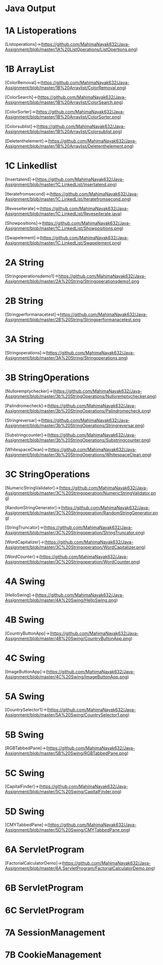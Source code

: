 # Java Output

# 1A Listoperations
[Listoperations]->(https://github.com/MahimaNayak632/Java-Assignment/blob/master/1A%20ListOperations/ListOpertions.png)

# 1B ArrayList
[ColorRemoval]->(https://github.com/MahimaNayak632/Java-Assignment/blob/master/1B%20Arraylist/ColorRemoval.png)

[ColorSearch]->(https://github.com/MahimaNayak632/Java-Assignment/blob/master/1B%20Arraylist/ColorSearch.png)

[ColorSorter]->(https://github.com/MahimaNayak632/Java-Assignment/blob/master/1B%20Arraylist/ColorSorter.png)

[Colorsublist]->(https://github.com/MahimaNayak632/Java-Assignment/blob/master/1B%20Arraylist/Colorsublist.png)

[Deletenthelement]->(https://github.com/MahimaNayak632/Java-Assignment/blob/master/1B%20Arraylist/Deletenthelement.png)

# 1C Linkedlist
[Insertatend]->(https://github.com/MahimaNayak632/Java-Assignment/blob/master/1C.LinkedList/Insertatend.png)

[Iteratefromsecond]->(https://github.com/MahimaNayak632/Java-Assignment/blob/master/1C.LinkedList/Iteratefromsecond.png)

[Reveseiterate]->(https://github.com/MahimaNayak632/Java-Assignment/blob/master/1C.LinkedList/Reveseiterate.java)

[Showpositions]->(https://github.com/MahimaNayak632/Java-Assignment/blob/master/1C.LinkedList/Showpositions.png)

[Swapelement]->(https://github.com/MahimaNayak632/Java-Assignment/blob/master/1C.LinkedList/Swapelement.png)

# 2A String
[Stringoperationsdemo1]->https://github.com/MahimaNayak632/Java-Assignment/blob/master/2A%20String/Stringoperationsdemo1.png

# 2B String
[Stringperformanacetest]->https://github.com/MahimaNayak632/Java-Assignment/blob/master/2B%20String/Stringperformanacetest.png

# 3A String
[Stringoperations]->(https://github.com/MahimaNayak632/Java-Assignment/blob/master/3A%20String/Stringoperations.png)

# 3B StringOperations
[Nulloremptychecker]->(https://github.com/MahimaNayak632/Java-Assignment/blob/master/3b%20StringOperations/Nulloremptychecker.png)

[Palindromecheck]->(https://github.com/MahimaNayak632/Java-Assignment/blob/master/3b%20StringOperations/Palindromecheck.png)

[Stringreversar]->(https://github.com/MahimaNayak632/Java-Assignment/blob/master/3b%20StringOperations/Stringreversar.png)

[Substringcounter]->(https://github.com/MahimaNayak632/Java-Assignment/blob/master/3b%20StringOperations/Substringcounter.png)

[WhitespaceClean]->(https://github.com/MahimaNayak632/Java-Assignment/blob/master/3b%20StringOperations/WhitespaceClean.png)

# 3C StringOperations
[NumericStringValidator]->(https://github.com/MahimaNayak632/Java-Assignment/blob/master/3C%20Stringoperation/NumericStringValidator.png)

[RandomStringGenerator]->(https://github.com/MahimaNayak632/Java-Assignment/blob/master/3C%20Stringoperation/RandomStringGenerator.png)

[StringTruncator]->(https://github.com/MahimaNayak632/Java-Assignment/blob/master/3C%20Stringoperation/StringTruncator.png)

[WordCapitalizer]->(https://github.com/MahimaNayak632/Java-Assignment/blob/master/3C%20Stringoperation/WordCapitalizer.png)

[WordCounter]->(https://github.com/MahimaNayak632/Java-Assignment/blob/master/3C%20Stringoperation/WordCounter.png)

# 4A Swing
[HelloSwing]->(https://github.com/MahimaNayak632/Java-Assignment/blob/master/4A%20Swing/HelloSwing.png)

# 4B Swing
[CountryButtonApp]->(https://github.com/MahimaNayak632/Java-Assignment/blob/master/4B%20Swing/CountryButtonApp.png)

# 4C Swing
[ImageButtonApp]->(https://github.com/MahimaNayak632/Java-Assignment/blob/master/4C%20Swing/ImageButtonApp.png)

# 5A Swing
[CountrySelector1]->(https://github.com/MahimaNayak632/Java-Assignment/blob/master/5A%20Swing/CountrySelector1.png)

# 5B Swing
[RGBTabbedPane]->(https://github.com/MahimaNayak632/Java-Assignment/blob/master/5B%20Swing/RGBTabbedPane.png)

# 5C Swing
[CapitalFinder]->(https://github.com/MahimaNayak632/Java-Assignment/blob/master/5C%20Swing/CapitalFinder.png)

# 5D Swing
[CMYTabbedPane]->(https://github.com/MahimaNayak632/Java-Assignment/blob/master/5D%20Swing/CMYTabbedPane.png)

# 6A ServletProgram
[FactorialCalculatorDemo]->(https://github.com/MahimaNayak632/Java-Assignment/blob/master/6A.ServletProgram/FactorialCalculatorDemo.png)

# 6B ServletProgram


# 6C ServletProgram


# 7A SessionManagement


# 7B CookieManagement
















